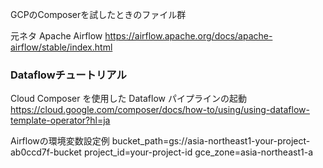 GCPのComposerを試したときのファイル群

元ネタ
Apache Airflow
https://airflow.apache.org/docs/apache-airflow/stable/index.html

### Dataflowチュートリアル
Cloud Composer を使用した Dataflow パイプラインの起動
https://cloud.google.com/composer/docs/how-to/using/using-dataflow-template-operator?hl=ja

Airflowの環境変数設定例
bucket_path=gs://asia-northeast1-your-project-ab0ccd7f-bucket
project_id=your-project-id
gce_zone=asia-northeast1-a